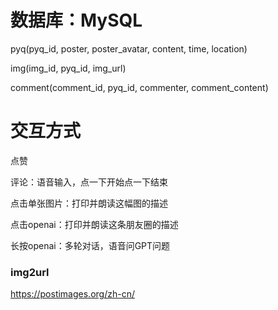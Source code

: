 # 数据库：MySQL
pyq(pyq_id, poster, poster_avatar, content, time, location)

img(img_id, pyq_id, img_url)

comment(comment_id, pyq_id, commenter, comment_content)

# 交互方式
点赞

评论：语音输入，点一下开始点一下结束

点击单张图片：打印并朗读这幅图的描述

点击openai：打印并朗读这条朋友圈的描述

长按openai：多轮对话，语音问GPT问题


### img2url
https://postimages.org/zh-cn/